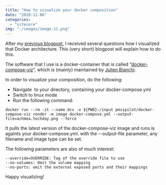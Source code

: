 ```yaml
---
title: "How to visualize your docker composition"
date: "2020-11-06"
categories: 
  - "sitecore"
img: "./images/image-11.png"
---
```


After my [previous blogpost](https://blog.baslijten.com/sitecore-10-on-docker-help-to-understand-the-composition-of-the-configuration/ "https://blog.baslijten.com/sitecore-10-on-docker-help-to-understand-the-composition-of-the-configuration/"), I received several questions how I visualized that Docker architecture. This (very short) blogpost will explain how to do this.

The software that I use is a docker-container that is called “[docker-compose-viz](https://github.com/pmsipilot/docker-compose-viz)”, which is (mainly) maintained by [Julien Bianchi](https://github.com/jubianchi).

In order to visualize your composition, do the following:

- Navigate  to your directory, containing your docker-compose.yml
- Switch to linux mode
- Run the following command:

`docker run --rm -it --name dcv -v ${PWD}:/input pmsipilot/docker-compose-viz render -m image docker-compose.yml --output-file=achmea.techday.png --force`

It pulls the latest version of the docker-compose-viz image and runs is againts your docker-compose.yml. with the --output-file parameter, any filename and image type can be set.

The following parameters are also of much interest:

```
--override=OVERRIDE: Tag of the override file to use
--no-volumes: Omit the volume mapping
--no-ports: omit the external exposed ports and their mappings
```

Happy visualizing!
